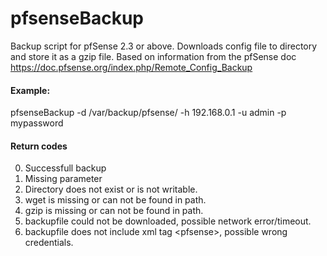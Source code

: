 # pfsenseBackup
Backup script for pfSense 2.3 or above. Downloads config file to directory and store it as a gzip file. Based on information from the pfSense doc https://doc.pfsense.org/index.php/Remote_Config_Backup

#### Example:
pfsenseBackup -d /var/backup/pfsense/ -h 192.168.0.1 -u admin -p mypassword

#### Return codes
0) Successfull backup
1) Missing parameter
2) Directory does not exist or is not writable.
3) wget is missing or can not be found in path.
4) gzip is missing or can not be found in path.
5) backupfile could not be downloaded, possible network error/timeout.
6) backupfile does not include xml tag &lt;pfsense&gt;, possible wrong credentials.
